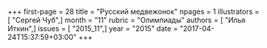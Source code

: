 +++
first-page = 28
title = "Русский медвежонок"
npages = 1
illustrators = [ "Сергей Чуб",]
month = "11"
rubric = "Олимпиады"
authors = [ "Илья Иткин",]
issues = [ "2015_11",]
year = "2015"
date = "2017-04-24T15:37:59+03:00"
+++
